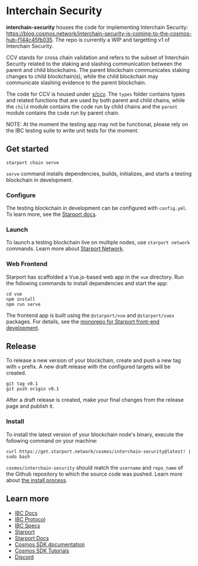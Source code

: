 # Interchain Security

**interchain-security** houses the code for implementing Interchain Security: https://blog.cosmos.network/interchain-security-is-coming-to-the-cosmos-hub-f144c45fb035. The repo is currently a WIP and targetting v1 of Interchain Security.

CCV stands for cross chain validation and refers to the subset of Interchain Security related to the staking and slashing communication between the parent and child blockchains. The parent blockchain communicates staking changes to child blockchain(s), while the child blockchain may communicate slashing evidence to the parent blockchain.

The code for CCV is housed under [x/ccv](./x/ccv). The `types` folder contains types and related functions that are used by both parent and child chains, while the `child` module contains the code run by child chains and the `parent` module contains the code run by parent chain.

NOTE: At the moment the testing app may not be functional, please rely on the IBC testing suite to write unit tests for the moment.

## Get started

```
starport chain serve
```

`serve` command installs dependencies, builds, initializes, and starts a testing blockchain in development.

### Configure

The testing blockchain in development can be configured with `config.yml`. To learn more, see the [Starport docs](https://docs.starport.network).

### Launch

To launch a testing blockchain live on multiple nodes, use `starport network` commands. Learn more about [Starport Network](https://github.com/tendermint/spn).

### Web Frontend

Starport has scaffolded a Vue.js-based web app in the `vue` directory. Run the following commands to install dependencies and start the app:

```
cd vue
npm install
npm run serve
```

The frontend app is built using the `@starport/vue` and `@starport/vuex` packages. For details, see the [monorepo for Starport front-end development](https://github.com/tendermint/vue).

## Release
To release a new version of your blockchain, create and push a new tag with `v` prefix. A new draft release with the configured targets will be created.

```
git tag v0.1
git push origin v0.1
```

After a draft release is created, make your final changes from the release page and publish it.

### Install
To install the latest version of your blockchain node's binary, execute the following command on your machine:

```
curl https://get.starport.network/cosmos/interchain-security@latest! | sudo bash
```
`cosmos/interchain-security` should match the `username` and `repo_name` of the Github repository to which the source code was pushed. Learn more about [the install process](https://github.com/allinbits/starport-installer).

## Learn more

- [IBC Docs](https://docs.cosmos.network/master/ibc/)
- [IBC Protocol](https://ibcprotocol.org/)
- [IBC Specs](https://github.com/cosmos/ibc)
- [Starport](https://github.com/tendermint/starport)
- [Starport Docs](https://docs.starport.network)
- [Cosmos SDK documentation](https://docs.cosmos.network)
- [Cosmos SDK Tutorials](https://tutorials.cosmos.network)
- [Discord](https://discord.gg/cosmosnetwork)
